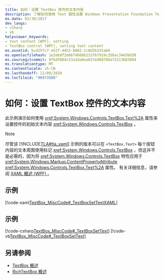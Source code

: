 ```yaml
---
title: 如何：设置 TextBox 控件的文本内容
description: 了解如何使用 Text 属性设置 Windows Presentation Foundation TextBox 控件的初始文本内容。
ms.date: 03/30/2017
dev_langs:
- csharp
- vb
helpviewer_keywords:
- text content [WPF], setting
- TextBox control [WPF], setting text content
ms.assetid: bcd25fc7-a52f-4453-b802-2c8d2b335ab8
ms.openlocfilehash: 1e2ebdf2e66f4668b215767919c358ac34e5bd38
ms.sourcegitcommit: 9f6df084c53a3da0ea657ed0d708a72213683084
ms.translationtype: MT
ms.contentlocale: zh-CN
ms.lasthandoff: 12/09/2020
ms.locfileid: "96973588"
---
```

# <a name="how-to-set-the-text-content-of-a-textbox-control"></a>如何：设置 TextBox 控件的文本内容

此示例演示如何使用 <xref:System.Windows.Controls.TextBox.Text%2A> 属性来设置控件的初始文本内容 <xref:System.Windows.Controls.TextBox> 。

> [!NOTE]
> 尽管该 [!INCLUDE[TLA#tla_xaml](../../../includes/tlasharptla-xaml-md.md)] 示例的版本可以在 `<TextBox.Text>` 每个按钮内容的文本周围使用标记 <xref:System.Windows.Controls.TextBox> ，但这并不是必需的，因为将 <xref:System.Windows.Controls.TextBox> 特性应用于 <xref:System.Windows.Markup.ContentPropertyAttribute> <xref:System.Windows.Controls.TextBox.Text%2A> 属性。 有关详细信息，请参阅 [XAML 概述 (WPF) ](/dotnet/desktop-wpf/fundamentals/xaml)。

## <a name="example"></a>示例

[!code-xaml[TextBox_MiscCode#_TextBoxSetTextXAML](~/samples/snippets/csharp/VS_Snippets_Wpf/TextBox_MiscCode/CSharp/Window1.xaml#_textboxsettextxaml)]

## <a name="example"></a>示例

[!code-csharp[TextBox_MiscCode#_TextBoxSetText](~/samples/snippets/csharp/VS_Snippets_Wpf/TextBox_MiscCode/CSharp/Window1.xaml.cs#_textboxsettext)]
[!code-vb[TextBox_MiscCode#_TextBoxSetText](~/samples/snippets/visualbasic/VS_Snippets_Wpf/TextBox_MiscCode/VisualBasic/Window1.xaml.vb#_textboxsettext)]

## <a name="see-also"></a>另请参阅

- [TextBox 概述](textbox-overview.md)
- [RichTextBox 概述](richtextbox-overview.md)
